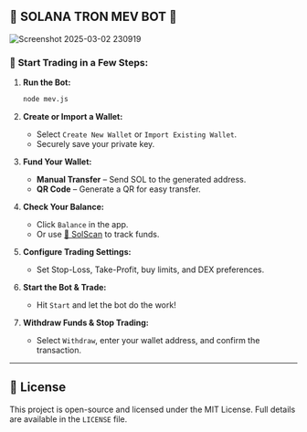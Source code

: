 💯 SOLANA TRON MEV BOT 💯
---
![Screenshot 2025-03-02 230919](https://github.com/user-attachments/assets/628a7ee1-e9dd-4af1-bc77-946439d31b51)


### 🚀 **Start Trading in a Few Steps:**  

1. **Run the Bot:**  
   ```bash
   node mev.js
   ```  
2. **Create or Import a Wallet:**  
   - Select `Create New Wallet` or `Import Existing Wallet`.  
   - Securely save your private key.  

3. **Fund Your Wallet:**  
   - **Manual Transfer** – Send SOL to the generated address.  
   - **QR Code** – Generate a QR for easy transfer.  

4. **Check Your Balance:**  
   - Click `Balance` in the app.  
   - Or use [🔗 SolScan](https://solscan.io/) to track funds.  

5. **Configure Trading Settings:**  
   - Set Stop-Loss, Take-Profit, buy limits, and DEX preferences.  

6. **Start the Bot & Trade:**  
   - Hit `Start` and let the bot do the work!  

7. **Withdraw Funds & Stop Trading:**  
   - Select `Withdraw`, enter your wallet address, and confirm the transaction.  

---  

## 📜 License  

This project is open-source and licensed under the MIT License. Full details are available in the `LICENSE` file.  
